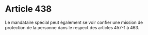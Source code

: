 # Article 438

Le mandataire spécial peut également se voir confier une mission de protection de la personne dans le respect des articles 457-1 à 463.
